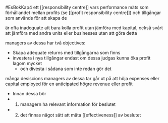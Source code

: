 #EsBokKap4
ett [[responsibility centre]] vars performance mäts som förhållandet mellan profits (se [[profit responsibility centre]]) och tillgångar som används för att skapa de

är ofta inadequate att bara kolla profit utan jämföra med kapital, också svårt att jämföra med andra units eller businesses utan att göra detta

managers av dessa har två objectives:
- Skapa adequate returns med tillgångarna som finns
- investera i nya tillgångar endast om dessa judgas kunna öka profit lagom mycket
	- och divesta i sådana som inte redan gör det

många desiscions managers av dessa tar går ut på att höja expenses eller capital employed för en anticipated högre revenue eller profit
- Innan dessa bör 
- 1. managern ha relevant information för beslutet
- 2. det finnas något sätt att mäta [[effectiveness]] av beslutet
